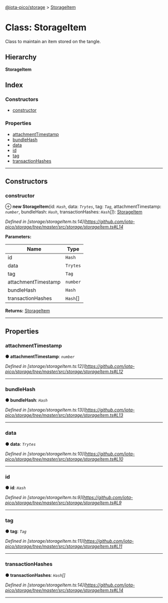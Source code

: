[@iota-pico/storage](../README.md) > [StorageItem](../classes/storageitem.md)

# Class: StorageItem

Class to maintain an item stored on the tangle.

## Hierarchy

**StorageItem**

## Index

### Constructors

* [constructor](storageitem.md#constructor)

### Properties

* [attachmentTimestamp](storageitem.md#attachmenttimestamp)
* [bundleHash](storageitem.md#bundlehash)
* [data](storageitem.md#data)
* [id](storageitem.md#id)
* [tag](storageitem.md#tag)
* [transactionHashes](storageitem.md#transactionhashes)

---

## Constructors

<a id="constructor"></a>

###  constructor

⊕ **new StorageItem**(id: *`Hash`*, data: *`Trytes`*, tag: *`Tag`*, attachmentTimestamp: *`number`*, bundleHash: *`Hash`*, transactionHashes: *`Hash`[]*): [StorageItem](storageitem.md)

*Defined in [storage/storageItem.ts:14](https://github.com/iota-pico/storage/tree/master/src/storage/storageItem.ts#L14*

**Parameters:**

| Name | Type |
| ------ | ------ |
| id | `Hash` |
| data | `Trytes` |
| tag | `Tag` |
| attachmentTimestamp | `number` |
| bundleHash | `Hash` |
| transactionHashes | `Hash`[] |

**Returns:** [StorageItem](storageitem.md)

___

## Properties

<a id="attachmenttimestamp"></a>

###  attachmentTimestamp

**● attachmentTimestamp**: *`number`*

*Defined in [storage/storageItem.ts:12](https://github.com/iota-pico/storage/tree/master/src/storage/storageItem.ts#L12*

___
<a id="bundlehash"></a>

###  bundleHash

**● bundleHash**: *`Hash`*

*Defined in [storage/storageItem.ts:13](https://github.com/iota-pico/storage/tree/master/src/storage/storageItem.ts#L13*

___
<a id="data"></a>

###  data

**● data**: *`Trytes`*

*Defined in [storage/storageItem.ts:10](https://github.com/iota-pico/storage/tree/master/src/storage/storageItem.ts#L10*

___
<a id="id"></a>

###  id

**● id**: *`Hash`*

*Defined in [storage/storageItem.ts:9](https://github.com/iota-pico/storage/tree/master/src/storage/storageItem.ts#L9*

___
<a id="tag"></a>

###  tag

**● tag**: *`Tag`*

*Defined in [storage/storageItem.ts:11](https://github.com/iota-pico/storage/tree/master/src/storage/storageItem.ts#L11*

___
<a id="transactionhashes"></a>

###  transactionHashes

**● transactionHashes**: *`Hash`[]*

*Defined in [storage/storageItem.ts:14](https://github.com/iota-pico/storage/tree/master/src/storage/storageItem.ts#L14*

___

